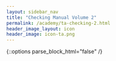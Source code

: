 ```yaml
---
layout: sidebar_nav
title: "Checking Manual Volume 2"
permalink: /academy/ta-checking-2.html
header_image_layout: icon
header_image: icon-ta.png
---
```


{::options parse_block_html="false" /}
